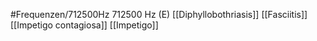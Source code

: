 #Frequenzen/712500Hz
712500 Hz (E)
[[Diphyllobothriasis]]
[[Fasciitis]]
[[Impetigo contagiosa]]
[[Impetigo]]